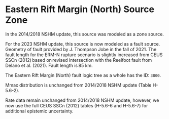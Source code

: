 # Eastern Rift Margin (North) Source Zone

In the 2014/2018 NSHM update, this source was modeled as a zone source.

For the 2023 NSHM update, this source is now modeled as a fault source. Geometry of fault
provided by J. Thompson Jobe in the fall of 2021. The fault length for the ERM-N rupture 
scenario is slightly increased from CEUS SSCn (2012) based on revised intersection with the Reelfoot 
fault from Delano et al. (2021). Fault length is 85 km.  

The Eastern Rift Margin (North) fault logic tree as a whole has the ID: `3800`.

Mmax distribution is unchanged from 2014/2018 NSHM update (Table H-5.6-2).

Rate data remain unchanged from 2014/2018 NSHM update, however, we now use the full
CEUS SSCn (2012) tables (H-5.6-6 and H-5.6-7) for additional epistemic uncertainty. 


